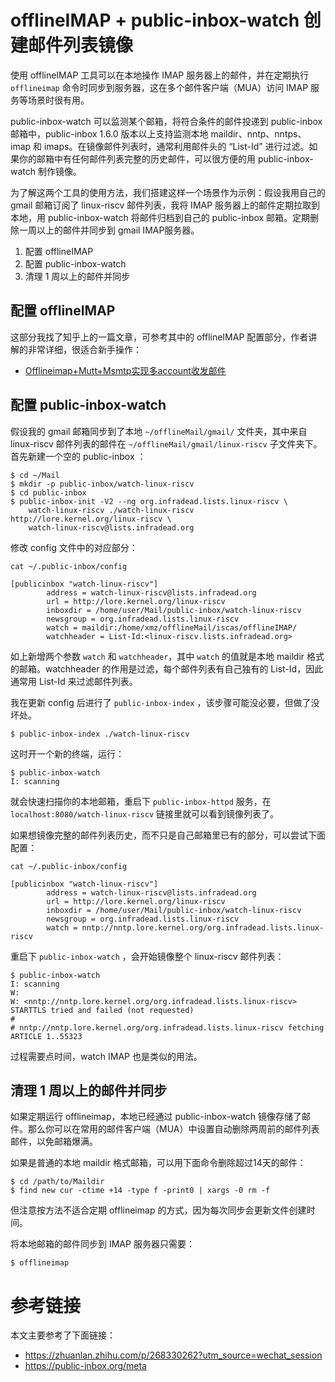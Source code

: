 # offlineIMAP + public-inbox-watch 创建邮件列表镜像

使用 offlineIMAP 工具可以在本地操作 IMAP 服务器上的邮件，并在定期执行 `offlineimap`  命令时同步到服务器，这在多个邮件客户端（MUA）访问 IMAP 服务等场景时很有用。

public-inbox-watch 可以监测某个邮箱，将符合条件的邮件投递到 public-inbox 邮箱中，public-inbox 1.6.0 版本以上支持监测本地 maildir、nntp、nntps、imap 和 imaps。在镜像邮件列表时，通常利用邮件头的 “List-Id” 进行过滤。如果你的邮箱中有任何邮件列表完整的历史邮件，可以很方便的用 public-inbox-watch 制作镜像。

为了解这两个工具的使用方法，我们搭建这样一个场景作为示例：假设我用自己的 gmail 邮箱订阅了 linux-riscv 邮件列表，我将 IMAP 服务器上的邮件定期拉取到本地，用 public-inbox-watch 将邮件归档到自己的 public-inbox 邮箱。定期删除一周以上的邮件并同步到 gmail IMAP服务器。

1. 配置 offlineIMAP
2. 配置 public-inbox-watch
3. 清理 1 周以上的邮件并同步

## 配置 offlineIMAP

这部分我找了知乎上的一篇文章，可参考其中的 offlineIMAP 配置部分，作者讲解的非常详细，很适合新手操作：

* [Offlineimap+Mutt+Msmtp实现多account收发邮件](https://zhuanlan.zhihu.com/p/268330262?utm_source=wechat_session)

## 配置 public-inbox-watch

假设我的 gmail 邮箱同步到了本地 `~/offlineMail/gmail/` 文件夹，其中来自 linux-riscv 邮件列表的邮件在 `~/offlineMail/gmail/linux-riscv` 子文件夹下。首先新建一个空的 public-inbox ：

```
$ cd ~/Mail
$ mkdir -p public-inbox/watch-linux-riscv
$ cd public-inbox
$ public-inbox-init -V2 --ng org.infradead.lists.linux-riscv \
    watch-linux-riscv ./watch-linux-riscv http://lore.kernel.org/linux-riscv \
    watch-linux-riscv@lists.infradead.org
```

修改 config 文件中的对应部分：

```
cat ~/.public-inbox/config

[publicinbox "watch-linux-riscv"]
        address = watch-linux-riscv@lists.infradead.org
        url = http://lore.kernel.org/linux-riscv
        inboxdir = /home/user/Mail/public-inbox/watch-linux-riscv
        newsgroup = org.infradead.lists.linux-riscv
        watch = maildir:/home/xmz/offlineMail/iscas/offlineIMAP/
        watchheader = List-Id:<linux-riscv.lists.infradead.org>
```

如上新增两个参数 `watch` 和 `watchheader`，其中 `watch` 的值就是本地 maildir 格式的邮箱。watchheader 的作用是过滤，每个邮件列表有自己独有的 List-Id，因此通常用 List-Id 来过滤邮件列表。

我在更新 config 后进行了 `public-inbox-index` ，该步骤可能没必要，但做了没坏处。

```
$ public-inbox-index ./watch-linux-riscv
```

这时开一个新的终端，运行：

```
$ public-inbox-watch
I: scanning
```

就会快速扫描你的本地邮箱，重启下 `public-inbox-httpd` 服务，在 `localhost:8080/watch-linux-riscv` 链接里就可以看到镜像列表了。

如果想镜像完整的邮件列表历史，而不只是自己邮箱里已有的部分，可以尝试下面配置：

```
cat ~/.public-inbox/config

[publicinbox "watch-linux-riscv"]
        address = watch-linux-riscv@lists.infradead.org
        url = http://lore.kernel.org/linux-riscv
        inboxdir = /home/user/Mail/public-inbox/watch-linux-riscv
        newsgroup = org.infradead.lists.linux-riscv
        watch = nntp://nntp.lore.kernel.org/org.infradead.lists.linux-riscv
```

重启下 `public-inbox-watch` ，会开始镜像整个 linux-riscv 邮件列表：

```
$ public-inbox-watch
I: scanning
W:
W: <nntp://nntp.lore.kernel.org/org.infradead.lists.linux-riscv> STARTTLS tried and failed (not requested)
#
# nntp://nntp.lore.kernel.org/org.infradead.lists.linux-riscv fetching ARTICLE 1..55323
```

过程需要点时间，watch IMAP 也是类似的用法。

## 清理 1 周以上的邮件并同步

如果定期运行 offlineimap，本地已经通过 public-inbox-watch 镜像存储了邮件。那么你可以在常用的邮件客户端（MUA）中设置自动删除两周前的邮件列表邮件，以免邮箱爆满。

如果是普通的本地 maildir 格式邮箱，可以用下面命令删除超过14天的邮件：

```
$ cd /path/to/Maildir
$ find new cur -ctime +14 -type f -print0 | xargs -0 rm -f
```

但注意按方法不适合定期 offlineimap 的方式，因为每次同步会更新文件创建时间。

将本地邮箱的邮件同步到 IMAP 服务器只需要：

```
$ offlineimap
```

# 参考链接

本文主要参考了下面链接：

- https://zhuanlan.zhihu.com/p/268330262?utm_source=wechat_session
- https://public-inbox.org/meta

